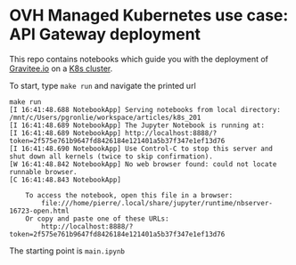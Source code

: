 # OVH Managed Kubernetes use case: API Gateway deployment

This repo contains notebooks which guide you with the deployment of [Gravitee.io](https://gravitee.io/) on a [K8s cluster](https://www.ovh.com/fr/kubernetes/).

To start, type `make run` and navigate the printed url

```shell
make run
[I 16:41:48.688 NotebookApp] Serving notebooks from local directory: /mnt/c/Users/pgronlie/workspace/articles/k8s_201
[I 16:41:48.689 NotebookApp] The Jupyter Notebook is running at:
[I 16:41:48.689 NotebookApp] http://localhost:8888/?token=2f575e761b9647fd8426184e121401a5b37f347e1ef13d76
[I 16:41:48.690 NotebookApp] Use Control-C to stop this server and shut down all kernels (twice to skip confirmation).
[W 16:41:48.842 NotebookApp] No web browser found: could not locate runnable browser.
[C 16:41:48.843 NotebookApp]

    To access the notebook, open this file in a browser:
        file:///home/pierre/.local/share/jupyter/runtime/nbserver-16723-open.html
    Or copy and paste one of these URLs:
        http://localhost:8888/?token=2f575e761b9647fd8426184e121401a5b37f347e1ef13d76
```


The starting point is `main.ipynb`